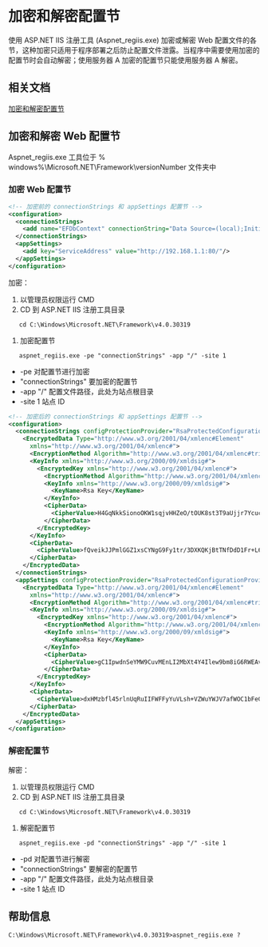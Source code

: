 
# 加密和解密配置节

使用 ASP.NET IIS 注册工具 (Aspnet_regiis.exe) 加密或解密 Web 配置文件的各节，这种加密只适用于程序部署之后防止配置文件泄露。当程序中需要使用加密的配置节时会自动解密；使用服务器 A 加密的配置节只能使用服务器 A 解密。

## 相关文档

[加密和解密配置节][]

## 加密和解密 Web 配置节

Aspnet_regiis.exe 工具位于 % windows%\Microsoft.NET\Framework\versionNumber 文件夹中

### 加密 Web 配置节

```xml
<!-- 加密前的 connectionStrings 和 appSettings 配置节 -->
<configuration>
  <connectionStrings>
    <add name="EFDbContext" connectionString="Data Source=(local);Initial Catalog=DB;User ID=sa;Password=sa123" providerName="System.Data.SqlClient" />
  </connectionStrings>
  <appSettings>
    <add key="ServiceAddress" value="http://192.168.1.1:80/"/>
  </appSettings>
</configuration>
```

加密：

1. 以管理员权限运行 CMD
2. CD 到 ASP.NET IIS 注册工具目录

```shell
   cd C:\Windows\Microsoft.NET\Framework\v4.0.30319
```

1. 加密配置节

```shell
   aspnet_regiis.exe -pe "connectionStrings" -app "/" -site 1
```

* -pe 对配置节进行加密
* "connectionStrings" 要加密的配置节
* -app "/" 配置文件路径，此处为站点根目录
* -site 1 站点 ID

```xml
<!-- 加密后的 connectionStrings 和 appSettings 配置节 -->
<configuration>
  <connectionStrings configProtectionProvider="RsaProtectedConfigurationProvider">
    <EncryptedData Type="http://www.w3.org/2001/04/xmlenc#Element"
      xmlns="http://www.w3.org/2001/04/xmlenc#">
      <EncryptionMethod Algorithm="http://www.w3.org/2001/04/xmlenc#tripledes-cbc" />
      <KeyInfo xmlns="http://www.w3.org/2000/09/xmldsig#">
        <EncryptedKey xmlns="http://www.w3.org/2001/04/xmlenc#">
          <EncryptionMethod Algorithm="http://www.w3.org/2001/04/xmlenc#rsa-1_5" />
          <KeyInfo xmlns="http://www.w3.org/2000/09/xmldsig#">
            <KeyName>Rsa Key</KeyName>
          </KeyInfo>
          <CipherData>
            <CipherValue>H4GqNkkSionoOKW1sqjvHHZeO/tOUK8st3T9aUjjr7YcucQlcA0EwLb8uZ79YpHpebxVIlMwanc4eDbAfAW4K7B+jaQxMktVcUqrwmkPZQRiW52FnEhRiQte2Dj8o4/ZJ34MqyoM7h3uRuccxwBhZZWtaqAI+E1zHHwt6nJoanXjKuNV2jPhArE4P9UcpiNWFNoHuW4vqUPeYKDqgPYd7F9qmf+7Q/I/dUuCjHzOGzuWe3ZMijHxYrO9Kmah+iy2kteaU2EYwdD1VvriGKTE21MJthXVO0BESAk+o4oJT2BHMPI62cV7hmOcqTdYydHSzntoIIqk+ueBwhd5UPsNvQ==</CipherValue>
          </CipherData>
        </EncryptedKey>
      </KeyInfo>
      <CipherData>
        <CipherValue>fQveikJJPmlGGZ1xsCYNgG9Fy1tr/3DXKQKjBtTNfDdD1Fr+L6TsFsd95kpP6CR6jOmUsAQmMUsXpimWAhk5djojzkVOKloF3j91iVKDHxCT27S4VuHtAIgVHhgWJv4MOSst8vjHBf85662BIi74rBU1D21cw3L8EWe31Z4nEONwxtrKnpeJBPB4maVwETnu83JTal3bgWMtcE7vbTILmrYuKWlcakzZNlQ7Mhhoc0zCBuI5P41fjuGTK18r05oEObDqR8gLDUoipgE83zezaA==</CipherValue>
      </CipherData>
    </EncryptedData>
  </connectionStrings>
  <appSettings configProtectionProvider="RsaProtectedConfigurationProvider">
    <EncryptedData Type="http://www.w3.org/2001/04/xmlenc#Element"
      xmlns="http://www.w3.org/2001/04/xmlenc#">
      <EncryptionMethod Algorithm="http://www.w3.org/2001/04/xmlenc#tripledes-cbc" />
      <KeyInfo xmlns="http://www.w3.org/2000/09/xmldsig#">
        <EncryptedKey xmlns="http://www.w3.org/2001/04/xmlenc#">
          <EncryptionMethod Algorithm="http://www.w3.org/2001/04/xmlenc#rsa-1_5" />
          <KeyInfo xmlns="http://www.w3.org/2000/09/xmldsig#">
            <KeyName>Rsa Key</KeyName>
          </KeyInfo>
          <CipherData>
            <CipherValue>gC1IpwdnSeYMW9CuvMEnLI2MbXt4Y4Ilew9bm8iG6RWEAvLiJ4pnQZZ1qP+ycsPeVHrjbGuBZViOa/t3ZMfI5FOOcDmlanVmyw+QmUCUzTtNLfLoUJaN3JGBQkioG6CVxlFcbo9POop8BXJAbRLymL+SpryXTrcx3nlJjj5TMDWXE170To88ZG5ll0dPujSjJ6kgOkURjCAhT7xbFKsS+l/E0FX36bfqbtzUmWb7ong4MVwe86z7eR5Ega9+6iYpw5nQhuSLR9IjOftLRan2/EB2iFiiopBQrwXB6pCzC5q08Yyq4pqdn5G1dEVBKdanljJiXrltxGwKu0fb524hQg==</CipherValue>
          </CipherData>
        </EncryptedKey>
      </KeyInfo>
      <CipherData>
        <CipherValue>dxHMzbfl45rlnUqRuIIFWFFyYuVLsh+VZWuYWJV7afWOC1bFeGREX2d+2JN/hkaPl9x+oFDt5llznHvrbsVPK+cCDjdmPgYhxMWXG51ENsqCRBizPbD7QnFeQlIwT7eQVHUEZbMyeAE=</CipherValue>
      </CipherData>
    </EncryptedData>
  </appSettings>
</configuration>
```

### 解密配置节

解密：

1. 以管理员权限运行 CMD
2. CD 到 ASP.NET IIS 注册工具目录

```shell
   cd C:\Windows\Microsoft.NET\Framework\v4.0.30319
```

1. 解密配置节

```shell
   aspnet_regiis.exe -pd "connectionStrings" -app "/" -site 1
```

* -pd 对配置节进行解密
* "connectionStrings" 要解密的配置节
* -app "/" 配置文件路径，此处为站点根目录
* -site 1 站点 ID

## 帮助信息

```shell
C:\Windows\Microsoft.NET\Framework\v4.0.30319>aspnet_regiis.exe ?
```

<!-- links -->
[加密和解密配置节]: https://msdn.microsoft.com/zh-cn/library/zhhddkxy(v=vs.100).aspx
<!-- images -->
<!-- files -->
